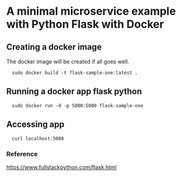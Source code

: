 # A minimal microservice example with Python Flask with Docker 

## Creating a docker image
The docker image will be created if all goes well.

```
  sudo docker build -t flask-sample-one:latest .
```

## Running a docker app flask python 
```
  sudo docker run -d -p 5000:5000 flask-sample-one
```

## Accessing app
```
  curl localhost:5000
```

### Reference
https://www.fullstackpython.com/flask.html
